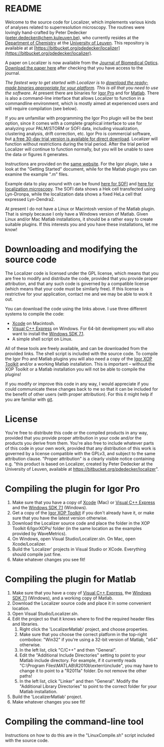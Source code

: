 README
======

Welcome to the source code for Localizer, which implements various kinds of analyses related to superresolution microscopy. The routines were lovingly hand-crafted by Peter Dedecker (<peter.dedecker@chem.kuleuven.be>), who currently resides at the [Department of Chemistry](http://www.chem.kuleuven.be/department/department_en.html) at the [University of Leuven](http://www.kuleuven.be). This repository is available at at [https://bitbucket.org/pdedecker/localizer](https://bitbucket.org/pdedecker/localizer).

A paper on Localizer is now available from the [Journal of Biomedical Optics](http://spie.org/x866.xml). [Download the paper here](http://sushi.chem.kuleuven.be/LocalizerJBO.pdf) after checking that you have access to the journal.

*The fastest way to get started with Localizer is to [download the ready-made binaries appropriate for your platform](http://sushi.chem.kuleuven.be/svn/Localizer). This is all that you need to use the software*. At present there are binaries for [Igor Pro](http://www.wavemetrics.com) and for [Matlab](http://www.themathworks.com). There is also a command-line interface that allows Localizer to function in a commandline environment, which is mostly aimed at experienced users and will require compilation (see below).

If you are unfamiliar with programming the Igor Pro plugin will be the best option, since it comes with a complete graphical interface to use for analyzing your PALM/STORM or SOFI data, including visualization, clustering analysis, drift correction, etc. Igor Pro is commercial software, but [a free 30-day trial version is available for direct download](http://www.wavemetrics.com/support/demos.htm). Localizer will function without restrictions during the trial period. After the trial period Localizer will continue to function normally, but you will be unable to save the data or figures it generates.

Instructions are provided on the [same website](http://sushi.chem.kuleuven.be/svn/Localizer). For the Igor plugin, take a look at the "Getting Started" document, while for the Matlab plugin you can examine the example ".m" files.

Example data to play around with can be found [here for SOFI](http://sushi.chem.kuleuven.be/SOFI.tif.zip) and [here for localization microscopy](http://sushi.chem.kuleuven.be/PALM.pde.zip). The SOFI data shows a Hek cell transfected using Lyn-Dronpa, while the localization data shows a fixed HeLa cell that expressed Lyn-Dendra2.

At present I do not have a Linux or Macintosh version of the Matlab plugin. That is simply because I only have a Windows version of Matlab. Given Linux and/or Mac Matlab installations, it should be a rather easy to create suitable plugins. If this interests you and you have these installations, let me know!

Downloading and modifying the source code
=========================================
The Localizer code is licensed under the GPL license, which means that you are free to modify and distribute the code, provided that you provide proper attribution, and that any such code is governed by a compatible license (which means that your code must be similarly free). If this license is restrictive for your application, contact me and we may be able to work it out.

You can download the code using the links above. I use three different systems to compile the code:

*   [Xcode](https://developer.apple.com/xcode/) on Macintosh.
*   [Visual C++ Express](https://www.microsoft.com/visualstudio/en-us/products/2010-editions/visual-cpp-express) on Windows. For 64-bit development you will also want to install the [Windows SDK 7.1](https://www.microsoft.com/en-us/download/details.aspx?id=8279).
*   A simple shell script on Linux.

All of these tools are freely available, and can be downloaded from the provided links. The shell script is included with the source code. To compile the Igor Pro and Matlab plugins you will also need a copy of the [Igor XOP Toolkit](http://www.wavemetrics.com/products/xoptoolkit/xoptoolkit.htm) and/or a working Matlab installation. This is important – without the XOP Toolkit or a Matlab installation you will not be able to compile the plugins!

If you modify or improve this code in any way, I would appreciate if you could communicate these changes back to me so that it can be included for the benefit of other users (with proper attribution). For this it might help if you are familiar with [git](http://git-scm.com/).

License
=======
You're free to distribute this code or the compiled products in any way, provided that you provide proper attribution in your code and/or the products you derive from them. You're also free to include whatever parts of this code in your own work, provided that any distribution of this work is governed by a license compatible with the GPLv3, and subject to the same attribution clause. "Proper attribution" is a clearly visible notice containing e.g. "this product is based on Localizer, created by Peter Dedecker at the University of Leuven, available at https://bitbucket.org/pdedecker/localizer".

Compiling the plugin for Igor Pro
=================================
1.  Make sure that you have a copy of [Xcode](https://developer.apple.com/xcode/) (Mac) or [Visual C++ Express](https://www.microsoft.com/visualstudio/en-us/products/2010-editions/visual-cpp-express) and the [Windows SDK 7.1](https://www.microsoft.com/en-us/download/details.aspx?id=8279) (Windows).
1.  Get a copy of the [Igor XOP Toolkit](http://www.wavemetrics.com/products/xoptoolkit/xoptoolkit.htm) if you don't already have it, or make sure that you have the latest version otherwise.
1.  Download the Localizer source code and place the folder in the XOP Toolkit 6/IgorXOPs/ folder (in the same location as the examples provided by WaveMetrics).
1.  On Windows, open Visual Studio/Localizer.sln. On Mac, open Xcode/Localizer.
1.  Build the 'Localizer' projects in Visual Studio or XCode. Everything should compile just fine.
1.  Make whatever changes you see fit!

Compiling the plugin for Matlab
===============================
1.  Make sure that you have a copy of [Visual C++ Express](https://www.microsoft.com/visualstudio/en-us/products/2010-editions/visual-cpp-express), the [Windows SDK 7.1](https://www.microsoft.com/en-us/download/details.aspx?id=8279) (Windows), and a working copy of Matlab.
1.  Download the Localizer source code and place it in some convenient location.
1.  Open Visual Studio/Localizer.sln.
1.  Edit the project so that it knows where to find the required header files and libraries. 
    1.  Right click the 'LocalizerMatlab' project, and choose properties.
    1.  Make sure that you choose the correct platform in the top-right combobox: "Win32" if you're using a 32-bit version of Matlab, "x64" otherwise.
    1.  In the left list, click "C/C++" and then "General".
    1.  Edit the "Additional Include Directories" setting to point to your Matlab include directory. For example, if it currently reads "C:\Program Files\MATLAB\R2010b\extern\include", you may have to change it to point to a "R2011a" folder. Do not remove the other paths!
    1. In the left list, click "Linker" and then "General". Modify the "Additional Library Directories" to point to the correct folder for your Matlab installation.
1.  Build the 'LocalizerMatlab' project.
1.  Make whatever changes you see fit!

Compiling the command-line tool
===============================
Instructions on how to do this are in the "LinuxCompile.sh" script included with the source code.
